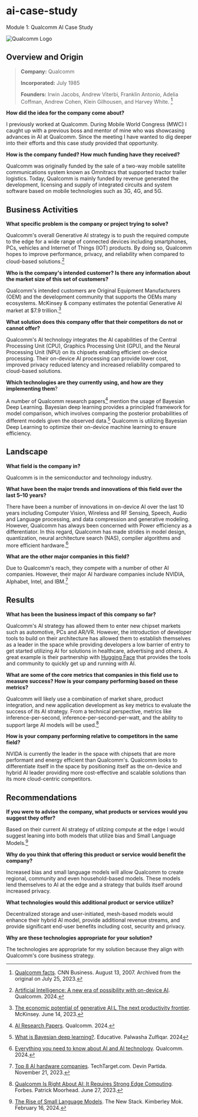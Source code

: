 # ai-case-study
Module 1: Qualcomm AI Case Study


![Qualcomm Logo](https://upload.wikimedia.org/wikipedia/commons/thumb/f/fc/Qualcomm-Logo.svg/2560px-Qualcomm-Logo.svg.png)

## Overview and Origin


> **Company:** Qualcomm
> 
> **Incorporated:** July 1985
>
> **Founders:** Irwin Jacobs, Andrew Viterbi, Franklin Antonio, Adelia Coffman, Andrew Cohen, Klein Gilhousen, and Harvey White. [^1]

[^1]:[Qualcomm facts](https://www.cnn.com/2007/BUSINESS/08/10/qualcomm.facts/). CNN Business. August 13, 2007. Archived from the original on July 25, 2023.



**How did the idea for the company come about?**

I previously worked at Qualcomm.  During Mobile World Congress (MWC) I caught up with a previous boss and mentor of mine who was showcasing advances in AI at Qualcomm.  Since the meeting I have wanted to dig deeper into their efforts and this case study provided that opportunity.

**How is the company funded? How much funding have they received?**

Qualcomm was originally funded by the sale of a two-way mobile satellite communications system known as Omnitracs that supported tractor trailer logistics.  Today, Qualcomm is mainly funded by revenue generated the development, licensing and supply of integrated circuits and system software based on mobile technologies such as 3G, 4G, and 5G.

## Business Activities

**What specific problem is the company or project trying to solve?**

Qualcomm's overall Generative AI strategy is to push the required compute to the edge for a wide range of connected devices including smartphones, PCs, vehicles and Internet of Things (IOT) products.  By doing so, Qualcomm hopes to improve performance, privacy, and reliability when compared to cloud-based solutions.[^2]

[^2]:[Artificial Intelligence: A new era of possibility with on-device AI](https://www.qualcomm.com/products/technology/artificial-intelligence). Qualcomm. 2024.

**Who is the company's intended customer? Is there any information about the market size of this set of customers?**

Qualcomm's intended customers are Original Equipment Manufacturers (OEM) and the development community that supports the OEMs many ecosystems.  McKinsey & company estimates the potential Generative AI market at $7.9 trillion.[^3]

[^3]:[The economic potential of generative AI:L The next productivity frontier](https://www.mckinsey.com/capabilities/mckinsey-digital/our-insights/the-economic-potential-of-generative-ai-the-next-productivity-frontier). McKinsey. June 14, 2023.

**What solution does this company offer that their competitors do not or cannot offer?** 

Qualcomm's AI technology integrates the AI capabilities of the Central Processing Unit (CPU), Graphics Processing Unit (GPU), and the Neural Processing Unit (NPU) on its chipsets enabling efficient on-device processing.  Their on-device AI processing can provide lower cost, improved privacy reduced latency and increased reliability compared to cloud-based solutions.

**Which technologies are they currently using, and how are they implementing them**?

A number of Qualcomm research papers[^4] mention the usage of Bayesian Deep Learning. Bayesian deep learning provides a principled framework for model comparison, which involves comparing the posterior probabilities of different models given the observed data.[^5] Qualcomm is utilizing Bayesian Deep Learning to optimize their on-device machine learning to ensure efficiency. 
[^4]:[AI Research Papers](https://www.qualcomm.com/research/artificial-intelligence/ai-research/papers#power-efficiency). Qualcomm. 2024.
[^5]:[What is Bayesian deep learning?](https://www.educative.io/answers/what-is-bayesian-deep-learning). Educative. Palwasha Zulfiqar. 2024

## Landscape

**What field is the company in?**

Qualcomm is in the semiconductor and technology industry.

**What have been the major trends and innovations of this field over the last 5&ndash;10 years?**

There have been a number of innovations in on-device AI over the last 10 years including Computer Vision, Wireless and RF Sensing, Speech, Audio and Language processing, and data compression and generative modeling.  However, Qualcomm has always been concerned with Power efficiency as a differentiator.  In this regard, Qualcomm has made strides in model design, quantization, neural architecture search (NAS), complier algorithms and more efficient hardware.[^6]

[^6]:[Everything you need to know about AI and AI technology](https://www.qualcomm.com/products/technology/artificial-intelligence/what-is-ai-faq). Qualcomm. 2024.

**What are the other major companies in this field?**

Due to Qualcomm's reach, they compete with a number of other AI companies.  However, their major AI hardware companies include NVIDIA, Alphabet, Intel, and IBM.[^7]

[^7]:[Top 8 AI hardware companies](https://www.techtarget.com/searchdatacenter/tip/Top-AI-hardware-companies). TechTarget.com. Devin Partida. November 21, 2023.

## Results

**What has been the business impact of this company so far?**

Qualcomm's AI strategy has allowed them to enter new chipset markets such as automotive, PCs and AR/VR.  However, the introduction of developer tools to build on their architecture has allowed them to establish themselves as a leader in the space while providing developers a low barrier of entry to get started utilizing AI for solutions in healthcare, advertising and others.  A great example is their partnership with [Hugging Face](https://huggingface.co/qualcomm) that provides the tools and community to quickly get up and running with AI.

**What are some of the core metrics that companies in this field use to measure success? How is your company performing based on these metrics?**

Qualcomm will likely use a combination of market share, product integration, and new application development as key metrics to evaluate the success of its AI strategy.  From a technical perspective, metrics like inference-per-second, inference-per-second-per-watt, and the ability to support large AI models will be used.[^8]

[^8]:[Qualcomm Is Right About AI: It Requires Strong Edge Computing](https://www.forbes.com/sites/patrickmoorhead/2023/06/27/qualcomm-is-right-about-ai-it-requires-strong-edge-computing/?sh=5561f5b01c95). Forbes. Patrick Moorhead. June 27, 2023.

**How is your company performing relative to competitors in the same field?**

NVIDA is currently the leader in the space with chipsets that are more performant and energy efficient than Qualcomm's.  Qualcomm looks to differentiate itself in the space by positioning itself as the on-device and hybrid AI leader providing more cost-effective and scalable solutions than its more cloud-centric competitors.

## Recommendations

**If you were to advise the company, what products or services would you suggest they offer?**

Based on their current AI strategy of utilzing compute at the edge I would suggest leaning into both models that utilize bias and Small Language Models.[^9]

[^9]:[The Rise of Small Language Models](https://thenewstack.io/the-rise-of-small-language-models/). The New Stack. Kimberley Mok. February 16, 2024.

**Why do you think that offering this product or service would benefit the company?**

Increased bias and small language models will allow Qualcomm to create regional, community and even household-based models.  These models lend themselves to AI at the edge and a strategy that builds itself around increased privacy.

**What technologies would this additional product or service utilize?**

Decentralized storage and user-initiated, mesh-based models would enhance their hybrid AI model, provide additional revenue streams, and provide significant end-user benefits including cost, security and privacy.

**Why are these technologies appropriate for your solution?**

The technologies are appropriate for my solution because they align with Qualcomm's core business strategy.
